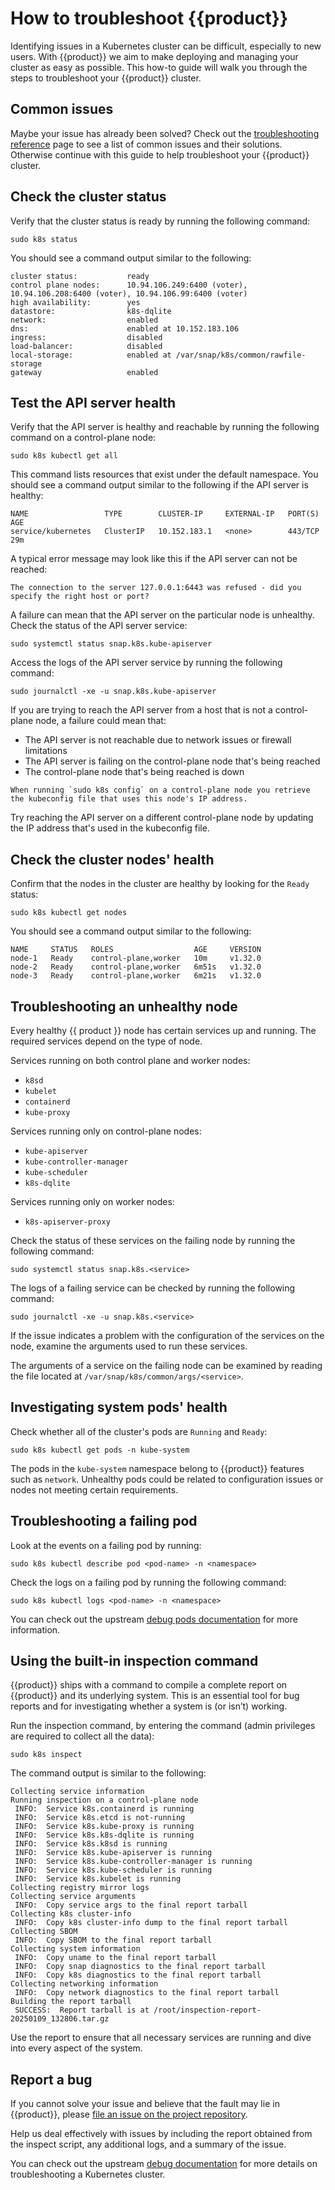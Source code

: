 # How to troubleshoot {{product}}

Identifying issues in a Kubernetes cluster can be difficult, especially to new
users. With {{product}} we aim to make deploying and managing your cluster as
easy as possible. This how-to guide will walk you through the steps to
troubleshoot your {{product}} cluster.

## Common issues

Maybe your issue has already been solved? Check out the
[troubleshooting reference][snap-troubleshooting-reference] page to see a list
of common issues and their solutions. Otherwise continue with this guide to
help troubleshoot your {{product}} cluster.

## Check the cluster status

Verify that the cluster status is ready by running the following command:

```
sudo k8s status
```

You should see a command output similar to the following:

```
cluster status:           ready
control plane nodes:      10.94.106.249:6400 (voter), 10.94.106.208:6400 (voter), 10.94.106.99:6400 (voter)
high availability:        yes
datastore:                k8s-dqlite
network:                  enabled
dns:                      enabled at 10.152.183.106
ingress:                  disabled
load-balancer:            disabled
local-storage:            enabled at /var/snap/k8s/common/rawfile-storage
gateway                   enabled
```


## Test the API server health

Verify that the API server is healthy and reachable by running the following
command on a control-plane node:

```
sudo k8s kubectl get all
```

This command lists resources that exist under the default namespace. You should
see a command output similar to the following if the API server is healthy:

```
NAME                 TYPE        CLUSTER-IP     EXTERNAL-IP   PORT(S)   AGE
service/kubernetes   ClusterIP   10.152.183.1   <none>        443/TCP   29m
```

A typical error message may look like this if the API server can not be reached:

```
The connection to the server 127.0.0.1:6443 was refused - did you specify the right host or port?
```

A failure can mean that the API server on the particular node is unhealthy.
Check the status of the API server service:

```
sudo systemctl status snap.k8s.kube-apiserver
```

Access the logs of the API server service by running the following command:

```
sudo journalctl -xe -u snap.k8s.kube-apiserver
```

If you are trying to reach the API server from a host that is not a
control-plane node, a failure could mean that:

* The API server is not reachable due to network issues or firewall limitations
* The API server is failing on the control-plane node that's being reached
* The control-plane node that's being reached is down

```{warning}
When running `sudo k8s config` on a control-plane node you retrieve the kubeconfig file that uses this node's IP address.
```

Try reaching the API server on a different control-plane node by updating the
IP address that's used in the kubeconfig file.

## Check the cluster nodes' health

Confirm that the nodes in the cluster are healthy by looking for the `Ready`
status:

```
sudo k8s kubectl get nodes
```

You should see a command output similar to the following:

```
NAME     STATUS   ROLES                  AGE     VERSION
node-1   Ready    control-plane,worker   10m     v1.32.0
node-2   Ready    control-plane,worker   6m51s   v1.32.0
node-3   Ready    control-plane,worker   6m21s   v1.32.0
```

## Troubleshooting an unhealthy node

Every healthy {{ product }} node has certain services up and running. The
required services depend on the type of node.

Services running on both control plane and worker nodes:

* `k8sd`
* `kubelet`
* `containerd`
* `kube-proxy`

Services running only on control-plane nodes:

* `kube-apiserver`
* `kube-controller-manager`
* `kube-scheduler`
* `k8s-dqlite`

Services running only on worker nodes:

* `k8s-apiserver-proxy`

Check the status of these services on the failing node by running the following
command:

```
sudo systemctl status snap.k8s.<service>
```

The logs of a failing service can be checked by running the following command:

```
sudo journalctl -xe -u snap.k8s.<service>
```

If the issue indicates a problem with the configuration of the services on the
node, examine the arguments used to run these services.

The arguments of a service on the failing node can be examined by reading the
file located at `/var/snap/k8s/common/args/<service>`.

## Investigating system pods' health

Check whether all of the cluster's pods are `Running` and `Ready`:

```
sudo k8s kubectl get pods -n kube-system
```

The pods in the `kube-system` namespace belong to {{product}} features such as
`network`. Unhealthy pods could be related to configuration issues or nodes not
meeting certain requirements.

## Troubleshooting a failing pod

Look at the events on a failing pod by running:

```
sudo k8s kubectl describe pod <pod-name> -n <namespace>
```

Check the logs on a failing pod by running the following command:

```
sudo k8s kubectl logs <pod-name> -n <namespace>
```

You can check out the upstream [debug pods documentation][] for more
information.

## Using the built-in inspection command

{{product}} ships with a command to compile a complete report on {{product}} and
its underlying system. This is an essential tool for bug reports and for
investigating whether a system is (or isn’t) working.

Run the inspection command, by entering the command (admin privileges are
required to collect all the data):

```
sudo k8s inspect
```

The command output is similar to the following:

```
Collecting service information
Running inspection on a control-plane node
 INFO:  Service k8s.containerd is running
 INFO:  Service k8s.etcd is not-running
 INFO:  Service k8s.kube-proxy is running
 INFO:  Service k8s.k8s-dqlite is running
 INFO:  Service k8s.k8sd is running
 INFO:  Service k8s.kube-apiserver is running
 INFO:  Service k8s.kube-controller-manager is running
 INFO:  Service k8s.kube-scheduler is running
 INFO:  Service k8s.kubelet is running
Collecting registry mirror logs
Collecting service arguments
 INFO:  Copy service args to the final report tarball
Collecting k8s cluster-info
 INFO:  Copy k8s cluster-info dump to the final report tarball
Collecting SBOM
 INFO:  Copy SBOM to the final report tarball
Collecting system information
 INFO:  Copy uname to the final report tarball
 INFO:  Copy snap diagnostics to the final report tarball
 INFO:  Copy k8s diagnostics to the final report tarball
Collecting networking information
 INFO:  Copy network diagnostics to the final report tarball
Building the report tarball
 SUCCESS:  Report tarball is at /root/inspection-report-20250109_132806.tar.gz
```

Use the report to ensure that all necessary services are running and dive into
every aspect of the system.

## Report a bug

If you cannot solve your issue and believe that the fault may lie in
{{product}}, please [file an issue on the project repository][].

Help us deal effectively with issues by including the report obtained from the
inspect script, any additional logs, and a summary of the issue.

You can check out the upstream [debug documentation][] for more details on
troubleshooting a Kubernetes cluster.

<!-- Links -->

[file an issue on the project repository]: https://github.com/canonical/k8s-snap/issues/new/choose
[snap-troubleshooting-reference]: ../reference/troubleshooting
[debug pods documentation]: https://kubernetes.io/docs/tasks/debug/debug-application/debug-pods
[debug documentation]: https://kubernetes.io/docs/tasks/debug
